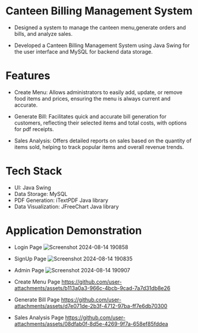 # Canteen Billing Management System

* Designed a system to manage the canteen menu,generate orders and bills, and analyze sales.

* Developed a Canteen Billing Management System using Java Swing for the user interface and MySQL for backend data storage.

# Features

* Create Menu: Allows administrators to easily add, update, or remove food items and prices, ensuring the menu is always current and accurate.

* Generate Bill: Facilitates quick and accurate bill generation for customers, reflecting their selected items and total costs, with options for pdf receipts.

* Sales Analysis: Offers detailed reports on sales based on the quantity of items sold, helping to track popular items and overall revenue trends.

# Tech Stack
* UI: Java Swing
* Data Storage: MySQL
* PDF Generation: iTextPDF Java library
* Data Visualization: JFreeChart Java library

# Application Demonstration
* Login Page
![Screenshot 2024-08-14 190858](https://github.com/user-attachments/assets/3b96a564-3320-4151-8aea-f7452a7b7364)

* SignUp Page
 ![Screenshot 2024-08-14 190835](https://github.com/user-attachments/assets/3c74658c-09fe-4bed-a919-719947d54d14)

* Admin Page
  ![Screenshot 2024-08-14 190907](https://github.com/user-attachments/assets/a3bc8c97-c457-42a6-b34f-4f9cc757a12c)

* Create Menu Page
https://github.com/user-attachments/assets/b113a0a3-966c-4bcb-9cad-7a7d31db8e26

* Generate Bill Page
https://github.com/user-attachments/assets/d7e071de-2b3f-4712-97ba-ff7e6db70300

* Sales Analysis Page
https://github.com/user-attachments/assets/08dfab0f-8d5e-4269-9f7a-658ef85fddea


  
